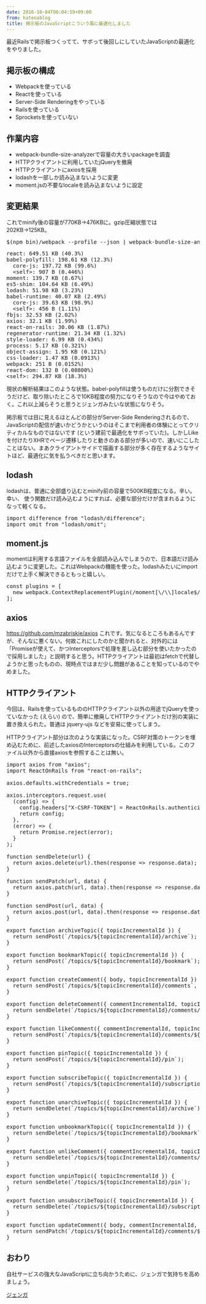```yaml
---
date: 2016-10-04T06:04:59+09:00
from: hatenablog
title: 掲示板のJavaScriptこういう風に最適化しました
---
```


<p>最近Railsで掲示板つくってて、サボって後回しにしていたJavaScriptの最適化をやりました。</p>

<h2>掲示板の構成</h2>

<ul>
<li>Webpackを使っている</li>
<li>Reactを使っている</li>
<li>Server-Side Renderingをやっている</li>
<li>Railsを使っている</li>
<li>Sprocketsを使っていない</li>
</ul>


<h2>作業内容</h2>

<ul>
<li>webpack-bundle-size-analyzerで容量の大きいpackageを調査</li>
<li>HTTPクライアントに利用していたjQueryを撤廃</li>
<li>HTTPクライアントにaxiosを採用</li>
<li>lodashを一部しか読み込まないように変更</li>
<li>moment.jsの不要なlocaleを読み込まないように設定</li>
</ul>


<h2>変更結果</h2>

<p>これでminify後の容量が770KB→476KBに。gzip圧縮状態では202KB→125KB。</p>

<pre class="code" data-lang="" data-unlink>$(npm bin)/webpack --profile --json | webpack-bundle-size-analyzer</pre>




<pre class="code" data-lang="" data-unlink>react: 649.51 KB (40.3%)
babel-polyfill: 198.61 KB (12.3%)
  core-js: 197.72 KB (99.6%)
  &lt;self&gt;: 907 B (0.446%)
moment: 139.7 KB (8.67%)
es5-shim: 104.64 KB (6.49%)
lodash: 51.98 KB (3.23%)
babel-runtime: 40.07 KB (2.49%)
  core-js: 39.63 KB (98.9%)
  &lt;self&gt;: 456 B (1.11%)
fbjs: 32.53 KB (2.02%)
axios: 32.1 KB (1.99%)
react-on-rails: 30.06 KB (1.87%)
regenerator-runtime: 21.34 KB (1.32%)
style-loader: 6.99 KB (0.434%)
process: 5.17 KB (0.321%)
object-assign: 1.95 KB (0.121%)
css-loader: 1.47 KB (0.0913%)
webpack: 251 B (0.0152%)
react-dom: 132 B (0.00800%)
&lt;self&gt;: 294.87 KB (18.3%)</pre>


<p>現状の解析結果はこのような状態。babel-polyfillは使うものだけに分割できそうだけど、取り除いたところで10KB程度の努力になりそうなので今はやめておく。これ以上減らそうと思うとジェンガみたいな状態になりそう。</p>

<p>掲示板では目に見えるほとんどの部分がServer-Side Renderingされるので、JavaScriptの配信が速いかどうかというのはそこまで利用者の体験にとってクリティカルなものではないです (という建前で最適化をサボっていた)。しかしLikeを付けたりXHRでページ遷移したりと動きのある部分が多いので、速いにこしたことはない。まあクライアントサイドで描画する部分が多く存在するようなサイトほど、最適化に気を払うべきだと思います。</p>

<h2>lodash</h2>

<p>lodashは、普通に全部盛り込むとminify前の容量で500KB程度になる。辛い。幸い、 使う関数だけ読み込むようにすれば、必要な部分だけが含まれるようになって軽くなる。</p>

<pre class="code" data-lang="" data-unlink>import difference from "lodash/difference";
import omit from "lodash/omit";</pre>


<h2>moment.js</h2>

<p>momentは利用する言語ファイルを全部読み込んでしまうので、日本語だけ読み込むように変更した。これはWebpackの機能を使った。lodashみたいにimportだけで上手く解決できるともっと嬉しい。</p>

<pre class="code" data-lang="" data-unlink>const plugins = [
  new webpack.ContextReplacementPlugin(/moment[\/\\]locale$/, /ja/),
];</pre>


<h2>axios</h2>

<p><a href="https://github.com/mzabriskie/axios">https://github.com/mzabriskie/axios</a> これです。気になるところもあるんですが、そんなに悪くない。何故これにしたのかと聞かれると、対外的には「Promiseが使えて、かつInterceptorsで処理を差し込む部分を使いたかったので採用しました」と説明すると思う。HTTPクライアントは最初はfetchで代替しようかと思ったものの、現時点ではまだ少し問題があることを知っているのでやめました。</p>

<h2>HTTPクライアント</h2>

<p>今回は、Railsを使っているもののHTTPクライアント以外の用途でjQueryを使っていなかった (えらい) ので、簡単に撤廃してHTTPクライアントだけ別の実装に置き換えられた。普通は jquery-ujs などを安易に使ってしまう。</p>

<p>HTTPクライアント部分は次のような実装になった。CSRF対策のトークンを埋め込むために、前述したaxiosのInterceptorsの仕組みを利用している。このファイル以外から直接axiosを参照することは無い。</p>

<pre class="code lang-javascript" data-lang="javascript" data-unlink><span class="synStatement">import</span> axios from <span class="synConstant">"axios"</span>;
<span class="synStatement">import</span> ReactOnRails from <span class="synConstant">"react-on-rails"</span>;

axios.defaults.withCredentials = <span class="synConstant">true</span>;

axios.interceptors.request.use(
  (config) =&gt; <span class="synIdentifier">{</span>
    config.headers<span class="synIdentifier">[</span><span class="synConstant">"X-CSRF-TOKEN"</span><span class="synIdentifier">]</span> = ReactOnRails.authenticityToken();
    <span class="synStatement">return</span> config;
  <span class="synIdentifier">}</span>,
  (error) =&gt; <span class="synIdentifier">{</span>
    <span class="synStatement">return</span> Promise.reject(error);
  <span class="synIdentifier">}</span>
);

<span class="synIdentifier">function</span> sendDelete(url) <span class="synIdentifier">{</span>
  <span class="synStatement">return</span> axios.<span class="synStatement">delete</span>(url).then(response =&gt; response.data);
<span class="synIdentifier">}</span>

<span class="synIdentifier">function</span> sendPatch(url, data) <span class="synIdentifier">{</span>
  <span class="synStatement">return</span> axios.patch(url, data).then(response =&gt; response.data);
<span class="synIdentifier">}</span>

<span class="synIdentifier">function</span> sendPost(url, data) <span class="synIdentifier">{</span>
  <span class="synStatement">return</span> axios.post(url, data).then(response =&gt; response.data);
<span class="synIdentifier">}</span>

<span class="synStatement">export</span> <span class="synIdentifier">function</span> archiveTopic(<span class="synIdentifier">{</span> topicIncrementalId <span class="synIdentifier">}</span>) <span class="synIdentifier">{</span>
  <span class="synStatement">return</span> sendPost(`/topics/$<span class="synIdentifier">{</span>topicIncrementalId<span class="synIdentifier">}</span>/archive`);
<span class="synIdentifier">}</span>

<span class="synStatement">export</span> <span class="synIdentifier">function</span> bookmarkTopic(<span class="synIdentifier">{</span> topicIncrementalId <span class="synIdentifier">}</span>) <span class="synIdentifier">{</span>
  <span class="synStatement">return</span> sendPost(`/topics/$<span class="synIdentifier">{</span>topicIncrementalId<span class="synIdentifier">}</span>/bookmark`);
<span class="synIdentifier">}</span>

<span class="synStatement">export</span> <span class="synIdentifier">function</span> createComment(<span class="synIdentifier">{</span> body, topicIncrementalId <span class="synIdentifier">}</span>) <span class="synIdentifier">{</span>
  <span class="synStatement">return</span> sendPost(`/topics/$<span class="synIdentifier">{</span>topicIncrementalId<span class="synIdentifier">}</span>/comments`, <span class="synIdentifier">{</span> body <span class="synIdentifier">}</span>);
<span class="synIdentifier">}</span>

<span class="synStatement">export</span> <span class="synIdentifier">function</span> deleteComment(<span class="synIdentifier">{</span> commentIncrementalId, topicIncrementalId <span class="synIdentifier">}</span>) <span class="synIdentifier">{</span>
  <span class="synStatement">return</span> sendDelete(`/topics/$<span class="synIdentifier">{</span>topicIncrementalId<span class="synIdentifier">}</span>/comments/$<span class="synIdentifier">{</span>commentIncrementalId<span class="synIdentifier">}</span>`);
<span class="synIdentifier">}</span>

<span class="synStatement">export</span> <span class="synIdentifier">function</span> likeComment(<span class="synIdentifier">{</span> commentIncrementalId, topicIncrementalId <span class="synIdentifier">}</span>) <span class="synIdentifier">{</span>
  <span class="synStatement">return</span> sendPost(`/topics/$<span class="synIdentifier">{</span>topicIncrementalId<span class="synIdentifier">}</span>/comments/$<span class="synIdentifier">{</span>commentIncrementalId<span class="synIdentifier">}</span>/like`);
<span class="synIdentifier">}</span>

<span class="synStatement">export</span> <span class="synIdentifier">function</span> pinTopic(<span class="synIdentifier">{</span> topicIncrementalId <span class="synIdentifier">}</span>) <span class="synIdentifier">{</span>
  <span class="synStatement">return</span> sendPost(`/topics/$<span class="synIdentifier">{</span>topicIncrementalId<span class="synIdentifier">}</span>/pin`);
<span class="synIdentifier">}</span>

<span class="synStatement">export</span> <span class="synIdentifier">function</span> subscribeTopic(<span class="synIdentifier">{</span> topicIncrementalId <span class="synIdentifier">}</span>) <span class="synIdentifier">{</span>
  <span class="synStatement">return</span> sendPost(`/topics/$<span class="synIdentifier">{</span>topicIncrementalId<span class="synIdentifier">}</span>/subscription`);
<span class="synIdentifier">}</span>

<span class="synStatement">export</span> <span class="synIdentifier">function</span> unarchiveTopic(<span class="synIdentifier">{</span> topicIncrementalId <span class="synIdentifier">}</span>) <span class="synIdentifier">{</span>
  <span class="synStatement">return</span> sendDelete(`/topics/$<span class="synIdentifier">{</span>topicIncrementalId<span class="synIdentifier">}</span>/archive`);
<span class="synIdentifier">}</span>

<span class="synStatement">export</span> <span class="synIdentifier">function</span> unbookmarkTopic(<span class="synIdentifier">{</span> topicIncrementalId <span class="synIdentifier">}</span>) <span class="synIdentifier">{</span>
  <span class="synStatement">return</span> sendDelete(`/topics/$<span class="synIdentifier">{</span>topicIncrementalId<span class="synIdentifier">}</span>/bookmark`);
<span class="synIdentifier">}</span>

<span class="synStatement">export</span> <span class="synIdentifier">function</span> unlikeComment(<span class="synIdentifier">{</span> commentIncrementalId, topicIncrementalId <span class="synIdentifier">}</span>) <span class="synIdentifier">{</span>
  <span class="synStatement">return</span> sendDelete(`/topics/$<span class="synIdentifier">{</span>topicIncrementalId<span class="synIdentifier">}</span>/comments/$<span class="synIdentifier">{</span>commentIncrementalId<span class="synIdentifier">}</span>/like`);
<span class="synIdentifier">}</span>

<span class="synStatement">export</span> <span class="synIdentifier">function</span> unpinTopic(<span class="synIdentifier">{</span> topicIncrementalId <span class="synIdentifier">}</span>) <span class="synIdentifier">{</span>
  <span class="synStatement">return</span> sendDelete(`/topics/$<span class="synIdentifier">{</span>topicIncrementalId<span class="synIdentifier">}</span>/pin`);
<span class="synIdentifier">}</span>

<span class="synStatement">export</span> <span class="synIdentifier">function</span> unsubscribeTopic(<span class="synIdentifier">{</span> topicIncrementalId <span class="synIdentifier">}</span>) <span class="synIdentifier">{</span>
  <span class="synStatement">return</span> sendDelete(`/topics/$<span class="synIdentifier">{</span>topicIncrementalId<span class="synIdentifier">}</span>/subscription`);
<span class="synIdentifier">}</span>

<span class="synStatement">export</span> <span class="synIdentifier">function</span> updateComment(<span class="synIdentifier">{</span> body, commentIncrementalId, topicIncrementalId <span class="synIdentifier">}</span>) <span class="synIdentifier">{</span>
  <span class="synStatement">return</span> sendPatch(`/topics/$<span class="synIdentifier">{</span>topicIncrementalId<span class="synIdentifier">}</span>/comments/$<span class="synIdentifier">{</span>commentIncrementalId<span class="synIdentifier">}</span>`, <span class="synIdentifier">{</span> body <span class="synIdentifier">}</span>);
<span class="synIdentifier">}</span>
</pre>


<h2>おわり</h2>

<p>自社サービスの強大なJavaScriptに立ち向かうために、ジェンガで気持ちを高めましょう。</p>

<p></p><a href="http://www.amazon.co.jp/exec/obidos/ASIN/B01794GV3E/r7kamura07-22/">ジェンガ</a>


